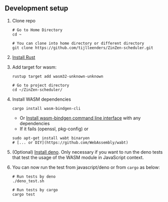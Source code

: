 ## Development setup
1. Clone repo
   ```shell
   # Go to Home Directory
   cd ~ 

   # You can clone into home directory or different directory
   git clone https://github.com/tijlleenders/ZinZen-scheduler.git
   ```  

2. [Install Rust](https://www.rust-lang.org/tools/install)

3. Add target for wasm:

   ```shell
   rustup target add wasm32-unknown-unknown  

   # Go to project directory
   cd ~/ZinZen-scheduler/
   ```

4. Install WASM dependencies
   ```shell
   cargo install wasm-bindgen-cli 
   ```
    - Or [Install wasm-bindgen command line interface](https://rustwasm.github.io/wasm-bindgen/reference/cli.html) with any dependencies
    - If it fails (openssl, pkg-config) or
   ```shell
   sudo apt-get install wabt binaryen
   # [... or DIY](https://github.com/WebAssembly/wabt)
   ```

5. (Optional) [Install deno](https://deno.land/manual/getting_started/installation). Only necessary if you want to run the deno tests that test the usage of the WASM module in JavaScript context.

6. You can now run the test from javascript/deno or from `cargo` as below:
   ```shell
   # Run tests by deno 
   ./deno_test.sh

   # Run tests by cargo
   cargo test
   ```
